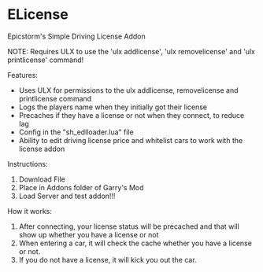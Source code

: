 # ELicense
Epicstorm's Simple Driving License Addon

NOTE: Requires ULX to use the 'ulx addlicense', 'ulx removelicense' and 'ulx printlicense' command!

Features:
- Uses ULX for permissions to the ulx addlicense, removelicense and printlicense command
- Logs the players name when they initially got their license
- Precaches if they have a license or not when they connect, to reduce lag
- Config in the "sh_edlloader.lua" file
- Ability to edit driving license price and whitelist cars to work with the license addon


Instructions:

1) Download File
2) Place in Addons folder of Garry's Mod
3) Load Server and test addon!!!

How it works:

1) After connecting, your license status will be precached and that will show up whether you have a license or not
2) When entering a car, it will check the cache whether you have a license or not.
3) If you do not have a license, it will kick you out the car.
